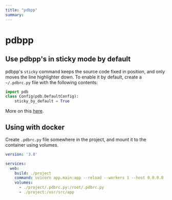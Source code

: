 ```yaml
---
title: "pdbpp"
summary:
---
```


pdbpp
===

Use pdbpp's in sticky mode by default
---

pdbpp's `sticky` command keeps the source code fixed in position, and only moves the line highlighter down. To enable it by default, create a `~/.pdbrc.py` file with the following contents:

```python
import pdb
class Config(pdb.DefaultConfig):
    sticky_by_default = True
```

More on this [here](https://gist.github.com/justinabrahms/44b077ee314914b3ff78).

Using with docker
---

Create `.pdbrc.py` file somewhere in the project, and mount it to the container
using volumes.

```yaml
version: '3.8'

services:
  web:
    build: ./project
    command: uvicorn app.main:app --reload --workers 1 --host 0.0.0.0 --port 8000
    volumes:
      - ./project/.pdbrc.py:/root/.pdbrc.py
      - ./project:/usr/src/app
```
